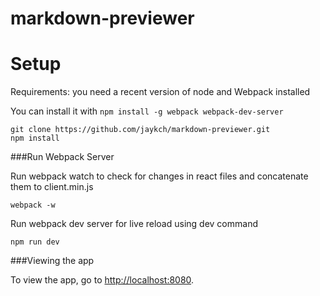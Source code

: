 # markdown-previewer


Setup
=====

Requirements: you need a recent version of node and Webpack installed 

You can install it with `npm install -g webpack webpack-dev-server`

    git clone https://github.com/jaykch/markdown-previewer.git
    npm install
    
###Run Webpack Server

Run webpack watch to check for changes in react files and concatenate them to client.min.js

    webpack -w
    
Run webpack dev server for live reload using dev command

    npm run dev
    
###Viewing the app

To view the app, go to [http://localhost:8080](http://localhost:8080).
